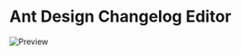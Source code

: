 # Ant Design Changelog Editor

![Preview](https://user-images.githubusercontent.com/5378891/78975122-ffa22e00-7b45-11ea-8893-5f36e3c4b222.png)